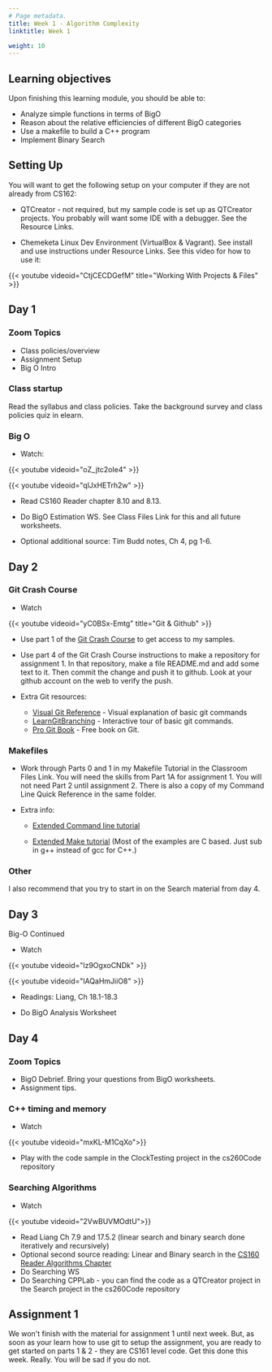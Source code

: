 ```yaml
---
# Page metadata.
title: Week 1 - Algorithm Complexity
linktitle: Week 1

weight: 10
---
```


## Learning objectives

Upon finishing this learning module, you should be able to:

* Analyze simple functions in terms of BigO
* Reason about the relative efficiencies of different BigO categories
* Use a makefile to build a C++ program
* Implement Binary Search

## Setting Up

You will want to get the following setup on your computer if they are not already from CS162:

* QTCreator - not required, but my sample code is set up as QTCreator projects.
You probably will want some IDE with a debugger. See the Resource Links.

* Chemeketa Linux Dev Environment (VirtualBox & Vagrant). See install and use instructions
under Resource Links. See this video for how to use it:

{{< youtube videoid="CtjCECDGefM" title="Working With Projects & Files" >}}

## Day 1

### Zoom Topics

* Class policies/overview
* Assignment Setup
* Big O Intro

### Class startup

Read the syllabus and class policies. Take the background survey and class policies quiz in
elearn.

### Big O

* Watch:

{{< youtube videoid="oZ_jtc2oIe4" >}}

{{< youtube videoid="qlJxHETrh2w" >}}

* Read CS160 Reader chapter 8.10 and 8.13.

* Do BigO Estimation WS. See Class Files Link for this and all future worksheets.

* Optional additional source: Tim Budd notes, Ch 4, pg 1-6.

## Day 2

### Git Crash Course

* Watch

{{< youtube videoid="yC0BSx-Emtg" title="Git & Github" >}}

* Use part 1 of the [Git Crash Course](https://docs.google.com/document/d/1S8dMsT6B2B7jW2Z0OWoV6TT8GOlYkDa9Bw0mhrUTuSU/edit)
to get access to my samples.

* Use part 4 of the Git Crash Course instructions to make a repository for assignment 1.
In that repository, make a file README.md and add some text to it. Then commit the change and push
it to github. Look at your github account on the web to verify the push.

* Extra Git resources:

  * [Visual Git Reference](https://marklodato.github.io/visual-git-guide/index-en.html) -
  Visual explanation of basic git commands
  * [LearnGitBranching](https://learngitbranching.js.org/) - Interactive tour of basic git commands.
  * [Pro Git Book](https://git-scm.com/book/en/v2) - Free book on Git.

### Makefiles

* Work through Parts 0 and 1 in my Makefile Tutorial in the Classroom Files Link.
You will need the skills from Part 1A for assignment 1. You will not need Part 2 until assignment 2.
There is also a copy of my Command Line Quick Reference in the same folder.

* Extra info:

  * [Extended Command line tutorial](http://www3.ntu.edu.sg/home/ehchua/programming/howto/CMD_Survival.html)

  * [Extended Make tutorial](http://www3.ntu.edu.sg/home/ehchua/programming/cpp/gcc_make.html)
(Most of the examples are C based. Just sub in g++ instead of gcc for C++.)

### Other

I also recommend that you try to start in on the Search material from day 4.

## Day 3

Big-O Continued

* Watch

{{< youtube videoid="lz9OgxoCNDk" >}}

{{< youtube videoid="lAQaHmJiiO8" >}}

* Readings: Liang, Ch 18.1-18.3

* Do BigO Analysis Worksheet

## Day 4

### Zoom Topics

* BigO Debrief. Bring your questions from BigO worksheets.
* Assignment tips.

### C++ timing and memory

* Watch

{{< youtube videoid="mxKL-M1CqXo">}}

* Play with the code sample in the ClockTesting project in the cs260Code repository

### Searching Algorithms

* Watch

{{< youtube videoid="2VwBUVMOdtU">}}

* Read Liang Ch 7.9 and 17.5.2 (linear search and binary search done iteratively and recursively)
* Optional second source reading: Linear and Binary search in the
[CS160 Reader Algorithms Chapter](http://computerscience.chemeketa.edu/cs160Reader/Algorithms/index.html)
* Do Searching WS
* Do Searching CPPLab - you can find the code as a QTCreator project in the Search project in the
cs260Code repository

## Assignment 1

We won't finish with the material for assignment 1 until next week. But, as soon as your learn how to
use git to setup the assignment, you are ready to get started on parts 1 & 2 - they are CS161 level code.
Get this done this week. Really. You will be sad if you do not.
